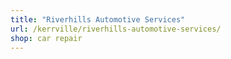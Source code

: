 ```yaml
---
title: "Riverhills Automotive Services"
url: /kerrville/riverhills-automotive-services/
shop: car repair
---
```

